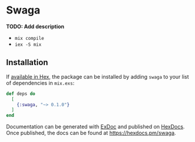 # Swaga

**TODO: Add description**
- `mix compile`
- `iex -S mix`
## Installation

If [available in Hex](https://hex.pm/docs/publish), the package can be installed
by adding `swaga` to your list of dependencies in `mix.exs`:

```elixir
def deps do
  [
    {:swaga, "~> 0.1.0"}
  ]
end
```

Documentation can be generated with [ExDoc](https://github.com/elixir-lang/ex_doc)
and published on [HexDocs](https://hexdocs.pm). Once published, the docs can
be found at <https://hexdocs.pm/swaga>.

